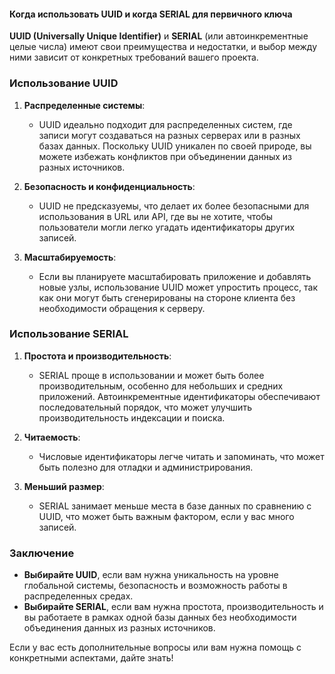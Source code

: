 #### Когда использовать UUID и когда SERIAL для первичного ключа

**UUID (Universally Unique Identifier)** и **SERIAL** (или автоинкрементные целые числа) имеют свои преимущества и недостатки, и выбор между ними зависит от конкретных требований вашего проекта.

### Использование UUID

1. **Распределенные системы**:
   - UUID идеально подходит для распределенных систем, где записи могут создаваться на разных серверах или в разных базах данных. Поскольку UUID уникален по своей природе, вы можете избежать конфликтов при объединении данных из разных источников.

2. **Безопасность и конфиденциальность**:
   - UUID не предсказуемы, что делает их более безопасными для использования в URL или API, где вы не хотите, чтобы пользователи могли легко угадать идентификаторы других записей.

3. **Масштабируемость**:
   - Если вы планируете масштабировать приложение и добавлять новые узлы, использование UUID может упростить процесс, так как они могут быть сгенерированы на стороне клиента без необходимости обращения к серверу.

### Использование SERIAL

1. **Простота и производительность**:
   - SERIAL проще в использовании и может быть более производительным, особенно для небольших и средних приложений. Автоинкрементные идентификаторы обеспечивают последовательный порядок, что может улучшить производительность индексации и поиска.

2. **Читаемость**:
   - Числовые идентификаторы легче читать и запоминать, что может быть полезно для отладки и администрирования.

3. **Меньший размер**:
   - SERIAL занимает меньше места в базе данных по сравнению с UUID, что может быть важным фактором, если у вас много записей.

### Заключение

- **Выбирайте UUID**, если вам нужна уникальность на уровне глобальной системы, безопасность и возможность работы в распределенных средах.
- **Выбирайте SERIAL**, если вам нужна простота, производительность и вы работаете в рамках одной базы данных без необходимости объединения данных из разных источников.

Если у вас есть дополнительные вопросы или вам нужна помощь с конкретными аспектами, дайте знать!